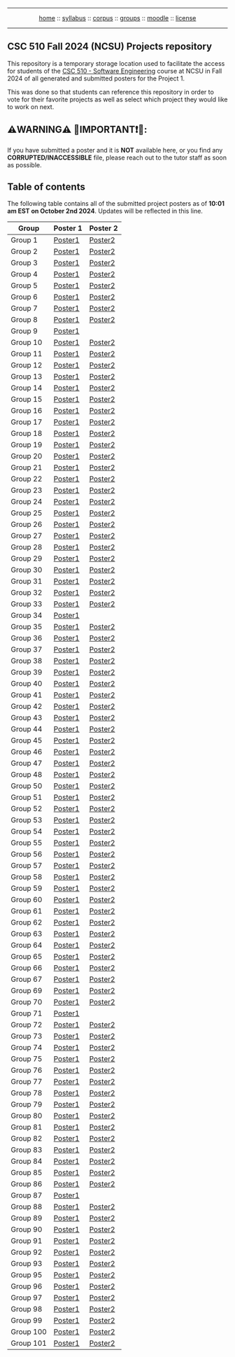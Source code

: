 <hr>
<div style="text-align:center;">
<a href="index.html">home</a>
:: <a href="syllabus.html">syllabus</a>
:: <a href="https://docs.google.com/spreadsheets/d/17AdVB6rGsKSf8Ut6gG5RD01IngOLjQvVxFdkSS76cYY/edit?usp=sharing">corpus</a> 
:: <a href="https://docs.google.com/spreadsheets/d/1as_d35pZSKT1zcVWEcqa59AaU7AmNYHpDvdlkdgaCdI/edit?gid=0#gid=0">groups</a> 
:: <a href="https://moodle-courses2425.wolfware.ncsu.edu/course/view.php?id=4180&bp=s">moodle</a>
:: <a href="https://github.com/txt/se24fall/blob/main/LICENSE">license</a>  </p>
</div>
<hr>

## CSC 510 Fall 2024 (NCSU) Projects repository
This repository is a temporary storage location used to facilitate the access for students of the [CSC 510 - Software Engineering](https://txt.github.io/se24fall/) course at NCSU in Fall 2024 of all generated and submitted posters for the Project 1. 

This was done so that students can reference this repository in order to vote for their favorite projects as well as select which project they would like to work on next.

## ⚠️**WARNING**⚠️ 🔴IMPORTANT❗🔴: 

If you have submitted a poster and it is **NOT** available here, or you find any **CORRUPTED/INACCESSIBLE** file, please reach out to the tutor staff as soon as possible.


## Table of contents

The following table contains all of the submitted project posters as of **10:01 am EST on October 2nd 2024**. Updates will be reflected in this line.


| Group  | Poster 1 | Poster 2 |
| ---------- | -------- | -------- |
|  Group 1  |  [Poster1](./Posters/Group1/Group1_Poster1.pdf)  |  [Poster2](./Posters/Group1/Group1_Poster2.pdf)  |
|  Group 2  |  [Poster1](./Posters/Group2/Group2_Poster1.pdf)  |  [Poster2](./Posters/Group2/Group2_Poster2.pdf)  |
|  Group 3  |  [Poster1](./Posters/Group3/Group3_Poster1.pdf)  |  [Poster2](./Posters/Group3/Group3_Poster2.pdf)  |
|  Group 4  |  [Poster1](./Posters/Group4/Group4_Poster1.pdf)  |  [Poster2](./Posters/Group4/Group4_Poster2.pdf)  |
|  Group 5  |  [Poster1](./Posters/Group5/Group5_Poster1.pdf)  |  [Poster2](./Posters/Group5/Group5_Poster2.pdf)  |
|  Group 6  |  [Poster1](./Posters/Group6/Group6_Poster1.pdf)  |  [Poster2](./Posters/Group6/Group6_Poster2.pdf)  |
|  Group 7  |  [Poster1](./Posters/Group7/Group7_Poster1.pdf)  |  [Poster2](./Posters/Group7/Group7_Poster2.pdf)  |
|  Group 8  |  [Poster1](./Posters/Group8/Group8_Poster1.pdf)  |  [Poster2](./Posters/Group8/Group8_Poster2.pdf)  |
|  Group 9  |  [Poster1](./Posters/Group9/Group9_Poster1.pdf)  |    |
|  Group 10  |  [Poster1](./Posters/Group10/Group10_Poster1.pdf)  |  [Poster2](./Posters/Group10/Group10_Poster2.pdf)  |
|  Group 11  |  [Poster1](./Posters/Group11/Group11_Poster1.pdf)  |  [Poster2](./Posters/Group11/Group11_Poster2.pdf)  |
|  Group 12  |  [Poster1](./Posters/Group12/Group12_Poster1.pdf)  |  [Poster2](./Posters/Group12/Group12_Poster2.pdf)  |
|  Group 13  |  [Poster1](./Posters/Group13/Group13_Poster1.pdf)  |  [Poster2](./Posters/Group13/Group13_Poster2.pdf)  |
|  Group 14  |  [Poster1](./Posters/Group14/Group14_Poster1.pdf)  |  [Poster2](./Posters/Group14/Group14_Poster2.pdf)  |
|  Group 15  |  [Poster1](./Posters/Group15/Group15_Poster1.pdf)  |  [Poster2](./Posters/Group15/Group15_Poster2.pdf)  |
|  Group 16  |  [Poster1](./Posters/Group16/Group16_Poster1.pdf)  |  [Poster2](./Posters/Group16/Group16_Poster2.pdf)  |
|  Group 17  |  [Poster1](./Posters/Group17/Group17_Poster1.pdf)  |  [Poster2](./Posters/Group17/Group17_Poster2.pdf)  |
|  Group 18  |  [Poster1](./Posters/Group18/Group18_Poster1.pdf)  |  [Poster2](./Posters/Group18/Group18_Poster2.pdf)  |
|  Group 19  |  [Poster1](./Posters/Group19/Group19_Poster1.pdf)  |  [Poster2](./Posters/Group19/Group19_Poster2.pdf)  |
|  Group 20  |  [Poster1](./Posters/Group20/Group20_Poster1.pdf)  |  [Poster2](./Posters/Group20/Group20_Poster2.pdf)  |
|  Group 21  |  [Poster1](./Posters/Group21/Group21_Poster1.pdf)  |  [Poster2](./Posters/Group21/Group21_Poster2.pdf)  |
|  Group 22  |  [Poster1](./Posters/Group22/Group22_Poster1.pdf)  |  [Poster2](./Posters/Group22/Group22_Poster2.pdf)  |
|  Group 23  |  [Poster1](./Posters/Group23/Group23_Poster1.pdf)  |  [Poster2](./Posters/Group23/Group23_Poster2.pdf)  |
|  Group 24  |  [Poster1](./Posters/Group24/Group24_Poster1.pdf)  |  [Poster2](./Posters/Group24/Group24_Poster2.pdf)  |
|  Group 25  |  [Poster1](./Posters/Group25/Group25_Poster1.pdf)  |  [Poster2](./Posters/Group25/Group25_Poster2.pdf)  |
|  Group 26  |  [Poster1](./Posters/Group26/Group26_Poster1.pdf)  |  [Poster2](./Posters/Group26/Group26_Poster2.pdf)  |
|  Group 27  |  [Poster1](./Posters/Group27/Group27_Poster1.pdf)  |  [Poster2](./Posters/Group27/Group27_Poster2.pdf)  |
|  Group 28  |  [Poster1](./Posters/Group28/Group28_Poster1.pdf)  |  [Poster2](./Posters/Group28/Group28_Poster2.pdf)  |
|  Group 29  |  [Poster1](./Posters/Group29/Group29_Poster1.pdf)  |  [Poster2](./Posters/Group29/Group29_Poster2.pdf)  |
|  Group 30  |  [Poster1](./Posters/Group30/Group30_Poster1.pdf)  |  [Poster2](./Posters/Group30/Group30_Poster2.pdf)  |
|  Group 31  |  [Poster1](./Posters/Group31/Group31_Poster1.pdf)  |  [Poster2](./Posters/Group31/Group31_Poster2.pdf)  |
|  Group 32  |  [Poster1](./Posters/Group32/Group32_Poster1.pdf)  |  [Poster2](./Posters/Group32/Group32_Poster2.pdf)  |
|  Group 33  |  [Poster1](./Posters/Group33/Group33_Poster1.pdf)  |  [Poster2](./Posters/Group33/Group33_Poster2.pdf)  |
|  Group 34  |  [Poster1](./Posters/Group34/Group34_Poster1.pdf)  |    |
|  Group 35  |  [Poster1](./Posters/Group35/Group35_Poster1.pdf)  |  [Poster2](./Posters/Group35/Group35_Poster2.pdf)  |
|  Group 36  |  [Poster1](./Posters/Group36/Group36_Poster1.pdf)  |  [Poster2](./Posters/Group36/Group36_Poster2.pdf)  |
|  Group 37  |  [Poster1](./Posters/Group37/Group37_Poster1.pdf)  |  [Poster2](./Posters/Group37/Group37_Poster2.pdf)  |
|  Group 38  |  [Poster1](./Posters/Group38/Group38_Poster1.pdf)  |  [Poster2](./Posters/Group38/Group38_Poster2.pdf)  |
|  Group 39  |  [Poster1](./Posters/Group39/Group39_Poster1.pdf)  |  [Poster2](./Posters/Group39/Group39_Poster2.pdf)  |
|  Group 40  |  [Poster1](./Posters/Group40/Group40_Poster1.pdf)  |  [Poster2](./Posters/Group40/Group40_Poster2.pdf)  |
|  Group 41  |  [Poster1](./Posters/Group41/Group41_Poster1.pdf)  |  [Poster2](./Posters/Group41/Group41_Poster2.pdf)  |
|  Group 42  |  [Poster1](./Posters/Group42/Group42_Poster1.pdf)  |  [Poster2](./Posters/Group42/Group42_Poster2.pdf)  |
|  Group 43  |  [Poster1](./Posters/Group43/Group43_Poster1.pdf)  |  [Poster2](./Posters/Group43/Group43_Poster2.pdf)  |
|  Group 44  |  [Poster1](./Posters/Group44/Group44_Poster1.pdf)  |  [Poster2](./Posters/Group44/Group44_Poster2.pdf)  |
|  Group 45  |  [Poster1](./Posters/Group45/Group45_Poster1.pdf)  |  [Poster2](./Posters/Group45/Group45_Poster2.pdf)  |
|  Group 46  |  [Poster1](./Posters/Group46/Group46_Poster1.pdf)  |  [Poster2](./Posters/Group46/Group46_Poster2.pdf)  |
|  Group 47  |  [Poster1](./Posters/Group47/Group47_Poster1.pdf)  |  [Poster2](./Posters/Group47/Group47_Poster2.pdf)  |
|  Group 48  |  [Poster1](./Posters/Group48/Group48_Poster1.pdf)  |  [Poster2](./Posters/Group48/Group48_Poster2.pdf)  |
|  Group 50  |  [Poster1](./Posters/Group50/Group50_Poster1.pdf)  |  [Poster2](./Posters/Group50/Group50_Poster2.pdf)  |
|  Group 51  |  [Poster1](./Posters/Group51/Group51_Poster1.pdf)  |  [Poster2](./Posters/Group51/Group51_Poster2.pdf)  |
|  Group 52  |  [Poster1](./Posters/Group52/Group52_Poster1.pdf)  |  [Poster2](./Posters/Group52/Group52_Poster2.pdf)  |
|  Group 53  |  [Poster1](./Posters/Group53/Group53_Poster1.pdf)  |  [Poster2](./Posters/Group53/Group53_Poster2.pdf)  |
|  Group 54  |  [Poster1](./Posters/Group54/Group54_Poster1.pdf)  |  [Poster2](./Posters/Group54/Group54_Poster2.pdf)  |
|  Group 55  |  [Poster1](./Posters/Group55/Group55_Poster1.pdf)  |  [Poster2](./Posters/Group55/Group55_Poster2.pdf)  |
|  Group 56  |  [Poster1](./Posters/Group56/Group56_Poster1.pdf)  |  [Poster2](./Posters/Group56/Group56_Poster2.pdf)  |
|  Group 57  |  [Poster1](./Posters/Group57/Group57_Poster1.pdf)  |  [Poster2](./Posters/Group57/Group57_Poster2.pdf)  |
|  Group 58  |  [Poster1](./Posters/Group58/Group58_Poster1.pdf)  |  [Poster2](./Posters/Group58/Group58_Poster2.pdf)  |
|  Group 59  |  [Poster1](./Posters/Group59/Group59_Poster1.pdf)  |  [Poster2](./Posters/Group59/Group59_Poster2.pdf)  |
|  Group 60  |  [Poster1](./Posters/Group60/Group60_Poster1.pdf)  |  [Poster2](./Posters/Group60/Group60_Poster2.pdf)  |
|  Group 61  |  [Poster1](./Posters/Group61/Group61_Poster1.pdf)  |  [Poster2](./Posters/Group61/Group61_Poster2.pdf)  |
|  Group 62  |  [Poster1](./Posters/Group62/Group62_Poster1.pdf)  |  [Poster2](./Posters/Group62/Group62_Poster2.pdf)  |
|  Group 63  |  [Poster1](./Posters/Group63/Group63_Poster1.pdf)  |  [Poster2](./Posters/Group63/Group63_Poster2.pdf)  |
|  Group 64  |  [Poster1](./Posters/Group64/Group64_Poster1.pdf)  |  [Poster2](./Posters/Group64/Group64_Poster2.pdf)  |
|  Group 65  |  [Poster1](./Posters/Group65/Group65_Poster1.pdf)  |  [Poster2](./Posters/Group65/Group65_Poster2.pdf)  |
|  Group 66  |  [Poster1](./Posters/Group66/Group66_Poster1.pdf)  |  [Poster2](./Posters/Group66/Group66_Poster2.pdf)  |
|  Group 67  |  [Poster1](./Posters/Group67/Group67_Poster1.pdf)  |  [Poster2](./Posters/Group67/Group67_Poster2.pdf)  |
|  Group 69  |  [Poster1](./Posters/Group69/Group69_Poster1.pdf)  |  [Poster2](./Posters/Group69/Group69_Poster2.pdf)  |
|  Group 70  |  [Poster1](./Posters/Group70/Group70_Poster1.pdf)  |  [Poster2](./Posters/Group70/Group70_Poster2.pdf)  |
|  Group 71  |  [Poster1](./Posters/Group71/Group71_Poster1.pdf)  |    |
|  Group 72  |  [Poster1](./Posters/Group72/Group72_Poster1.pdf)  |  [Poster2](./Posters/Group72/Group72_Poster2.pdf)  |
|  Group 73  |  [Poster1](./Posters/Group73/Group73_Poster1.pdf)  |  [Poster2](./Posters/Group73/Group73_Poster2.pdf)  |
|  Group 74  |  [Poster1](./Posters/Group74/Group74_Poster1.pdf)  |  [Poster2](./Posters/Group74/Group74_Poster2.pdf)  |
|  Group 75  |  [Poster1](./Posters/Group75/Group75_Poster1.pdf)  |  [Poster2](./Posters/Group75/Group75_Poster2.pdf)  |
|  Group 76  |  [Poster1](./Posters/Group76/Group76_Poster1.pdf)  |  [Poster2](./Posters/Group76/Group76_Poster2.pdf)  |
|  Group 77  |  [Poster1](./Posters/Group77/Group77_Poster1.pdf)  |  [Poster2](./Posters/Group77/Group77_Poster2.pdf)  |
|  Group 78  |  [Poster1](./Posters/Group78/Group78_Poster1.png)  |  [Poster2](./Posters/Group78/Group78_Poster2.png)  |
|  Group 79  |  [Poster1](./Posters/Group79/Group79_Poster1.pdf)  |  [Poster2](./Posters/Group79/Group79_Poster2.pdf)  |
|  Group 80  |  [Poster1](./Posters/Group80/Group80_Poster1.pdf)  |  [Poster2](./Posters/Group80/Group80_Poster2.pdf)  |
|  Group 81  |  [Poster1](./Posters/Group81/Group81_Poster1.pdf)  |  [Poster2](./Posters/Group81/Group81_Poster2.pdf)  |
|  Group 82  |  [Poster1](./Posters/Group82/Group82_Poster1.pdf)  |  [Poster2](./Posters/Group82/Group82_Poster2.pdf)  |
|  Group 83  |  [Poster1](./Posters/Group83/Group83_Poster1.pdf)  |  [Poster2](./Posters/Group83/Group83_Poster2.pdf)  |
|  Group 84  |  [Poster1](./Posters/Group84/Group84_Poster1.pdf)  |  [Poster2](./Posters/Group84/Group84_Poster2.pdf)  |
|  Group 85  |  [Poster1](./Posters/Group85/Group85_Poster1.pdf)  |  [Poster2](./Posters/Group85/Group85_Poster2.pdf)  |
|  Group 86  |  [Poster1](./Posters/Group86/Group86_Poster1.pdf)  |  [Poster2](./Posters/Group86/Group86_Poster2.pdf)  |
|  Group 87  |  [Poster1](./Posters/Group87/Group87_Poster1.pdf)  |    |
|  Group 88  |  [Poster1](./Posters/Group88/Group88_Poster1.pdf)  |  [Poster2](./Posters/Group88/Group88_Poster2.pdf)  |
|  Group 89  |  [Poster1](./Posters/Group89/Group89_Poster1.pdf)  |  [Poster2](./Posters/Group89/Group89_Poster2.pdf)  |
|  Group 90  |  [Poster1](./Posters/Group90/Group90_Poster1.png)  |  [Poster2](./Posters/Group90/Group90_Poster2.png)  |
|  Group 91  |  [Poster1](./Posters/Group91/Group91_Poster1.pdf)  |  [Poster2](./Posters/Group91/Group91_Poster2.pdf)  |
|  Group 92  |  [Poster1](./Posters/Group92/Group92_Poster1.pdf)  |  [Poster2](./Posters/Group92/Group92_Poster2.pdf)  |
|  Group 93  |  [Poster1](./Posters/Group93/Group93_Poster1.pdf)  |  [Poster2](./Posters/Group93/Group93_Poster2.pdf)  |
|  Group 95  |  [Poster1](./Posters/Group95/Group95_Poster1.pdf)  |  [Poster2](./Posters/Group95/Group95_Poster2.pdf)  |
|  Group 96  |  [Poster1](./Posters/Group96/Group96_Poster1.pdf)  |  [Poster2](./Posters/Group96/Group96_Poster2.pdf)  |
|  Group 97  |  [Poster1](./Posters/Group97/Group97_Poster1.pdf)  |  [Poster2](./Posters/Group97/Group97_Poster2.pdf)  |
|  Group 98  |  [Poster1](./Posters/Group98/Group98_Poster1.pdf)  |  [Poster2](./Posters/Group98/Group98_Poster2.pdf)  |
|  Group 99  |  [Poster1](./Posters/Group99/Group99_Poster1.pdf)  |  [Poster2](./Posters/Group99/Group99_Poster2.pdf)  |
|  Group 100  |  [Poster1](./Posters/Group100/Group100_Poster1.pdf)  |  [Poster2](./Posters/Group100/Group100_Poster2.pdf)  |
|  Group 101  |  [Poster1](./Posters/Group101/Group101_Poster1.pdf)  |  [Poster2](./Posters/Group101/Group101_Poster2.pdf)  |
